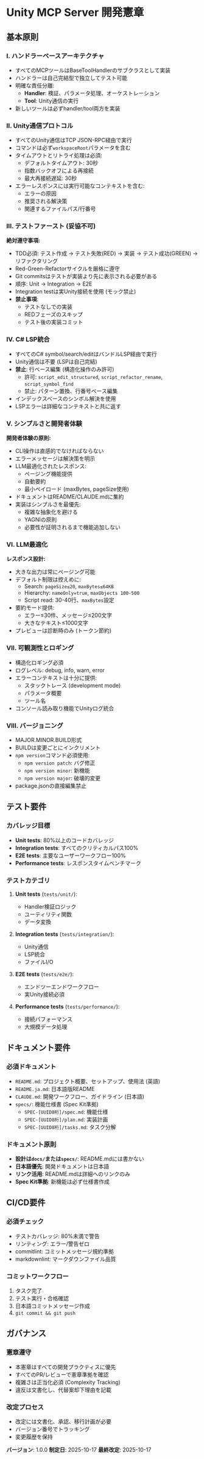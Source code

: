 # Unity MCP Server 開発憲章

## 基本原則

### I. ハンドラーベースアーキテクチャ
- すべてのMCPツールはBaseToolHandlerのサブクラスとして実装
- ハンドラーは自己完結型で独立してテスト可能
- 明確な責任分離:
  - **Handler**: 検証、パラメータ処理、オーケストレーション
  - **Tool**: Unity通信の実行
- 新しいツールは必ずhandler/tool両方を実装

### II. Unity通信プロトコル
- すべてのUnity通信はTCP JSON-RPC経由で実行
- コマンドは必ず`workspaceRoot`パラメータを含む
- タイムアウトとリトライ処理は必須:
  - デフォルトタイムアウト: 30秒
  - 指数バックオフによる再接続
  - 最大再接続遅延: 30秒
- エラーレスポンスには実行可能なコンテキストを含む:
  - エラーの原因
  - 推奨される解決策
  - 関連するファイルパス/行番号

### III. テストファースト (妥協不可)
**絶対遵守事項:**
- TDD必須: テスト作成 → テスト失敗(RED) → 実装 → テスト成功(GREEN) → リファクタリング
- Red-Green-Refactorサイクルを厳格に遵守
- Git commitsはテストが実装より先に表示される必要がある
- 順序: Unit → Integration → E2E
- Integration testは実Unity接続を使用 (モック禁止)
- **禁止事項**:
  - テストなしでの実装
  - REDフェーズのスキップ
  - テスト後の実装コミット

### IV. C# LSP統合
- すべてのC# symbol/search/editはバンドルLSP経由で実行
- Unity通信は不要 (LSPは自己完結)
- **禁止**: 行ベース編集 (構造化操作のみ許可)
  - 許可: `script_edit_structured`, `script_refactor_rename`, `script_symbol_find`
  - 禁止: パターン置換、行番号ベース編集
- インデックスベースのシンボル解決を使用
- LSPエラーは詳細なコンテキストと共に返す

### V. シンプルさと開発者体験
**開発者体験の原則:**
- CLI操作は直感的でなければならない
- エラーメッセージは解決策を明示
- LLM最適化されたレスポンス:
  - ページング機能提供
  - 自動要約
  - 最小ペイロード (maxBytes, pageSize使用)
- ドキュメントはREADME/CLAUDE.mdに集約
- 実装はシンプルさを最優先:
  - 複雑な抽象化を避ける
  - YAGNIの原則
  - 必要性が証明されるまで機能追加しない

### VI. LLM最適化
**レスポンス設計:**
- 大きな出力は常にページング可能
- デフォルト制限は控えめに:
  - Search: `pageSize≤20`, `maxBytes≤64KB`
  - Hierarchy: `nameOnly=true`, `maxObjects 100-500`
  - Script read: 30-40行、`maxBytes`設定
- 要約モード提供:
  - エラー≤30件、メッセージ≤200文字
  - 大きなテキスト≤1000文字
- プレビューは診断時のみ (トークン節約)

### VII. 可観測性とロギング
- 構造化ロギング必須
- ログレベル: debug, info, warn, error
- エラーコンテキストは十分に提供:
  - スタックトレース (development mode)
  - パラメータ概要
  - ツール名
- コンソール読み取り機能でUnityログ統合

### VIII. バージョニング
- MAJOR.MINOR.BUILD形式
- BUILDは変更ごとにインクリメント
- `npm version`コマンド必須使用:
  - `npm version patch`: バグ修正
  - `npm version minor`: 新機能
  - `npm version major`: 破壊的変更
- package.jsonの直接編集禁止

## テスト要件

### カバレッジ目標
- **Unit tests**: 80%以上のコードカバレッジ
- **Integration tests**: すべてのクリティカルパス100%
- **E2E tests**: 主要なユーザーワークフロー100%
- **Performance tests**: レスポンスタイムベンチマーク

### テストカテゴリ
1. **Unit tests** (`tests/unit/`):
   - Handler検証ロジック
   - ユーティリティ関数
   - データ変換

2. **Integration tests** (`tests/integration/`):
   - Unity通信
   - LSP統合
   - ファイルI/O

3. **E2E tests** (`tests/e2e/`):
   - エンドツーエンドワークフロー
   - 実Unity接続必須

4. **Performance tests** (`tests/performance/`):
   - 接続パフォーマンス
   - 大規模データ処理

## ドキュメント要件

### 必須ドキュメント
- `README.md`: プロジェクト概要、セットアップ、使用法 (英語)
- `README.ja.md`: 日本語版README
- `CLAUDE.md`: 開発ワークフロー、ガイドライン (日本語)
- `specs/`: 機能仕様書 (Spec Kit準拠)
  - `SPEC-[UUID8桁]/spec.md`: 機能仕様
  - `SPEC-[UUID8桁]/plan.md`: 実装計画
  - `SPEC-[UUID8桁]/tasks.md`: タスク分解

### ドキュメント原則
- **設計は`docs/`または`specs/`**: README.mdには書かない
- **日本語優先**: 開発ドキュメントは日本語
- **リンク活用**: README.mdは詳細へのリンクのみ
- **Spec Kit準拠**: 新機能は必ず仕様書作成

## CI/CD要件

### 必須チェック
- テストカバレッジ: 80%未満で警告
- リンティング: エラー/警告ゼロ
- commitlint: コミットメッセージ規約準拠
- markdownlint: マークダウンファイル品質

### コミットワークフロー
1. タスク完了
2. テスト実行・合格確認
3. 日本語コミットメッセージ作成
4. `git commit && git push`

## ガバナンス

### 憲章遵守
- 本憲章はすべての開発プラクティスに優先
- すべてのPR/レビューで憲章準拠を確認
- 複雑さは正当化必須 (Complexity Tracking)
- 違反は文書化し、代替案却下理由を記載

### 改定プロセス
- 改定には文書化、承認、移行計画が必要
- バージョン番号でトラッキング
- 変更履歴を保持

**バージョン**: 1.0.0
**制定日**: 2025-10-17
**最終改定**: 2025-10-17
